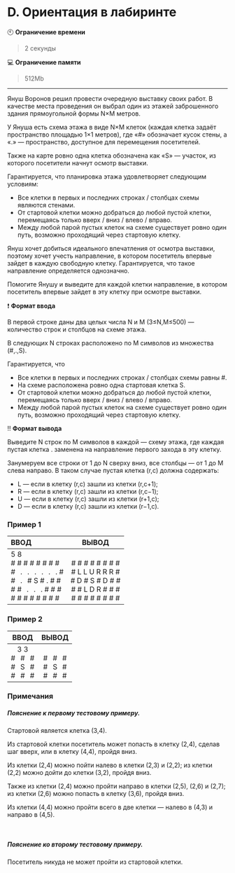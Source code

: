 # D. Ориентация в лабиринте

:clock10: **Ограничение времени**

>2 секунды

 
:computer: **Ограничение памяти**

>512Mb

____

Януш Воронов решил провести очередную выставку своих работ. В качестве места проведения он выбрал один из этажей заброшенного здания прямоугольной формы N×M метров.

У Януша есть схема этажа в виде N×M клеток (каждая клетка задаёт пространство площадью 1×1 метров), где «#» обозначает кусок стены, а «.» — пространство, доступное для перемещения посетителей.

Также на карте ровно одна клетка обозначена как «S» — участок, из которого посетители начнут осмотр выставки.

Гарантируется, что планировка этажа удовлетворяет следующим условиям:
- Все клетки в первых и последних строках / столбцах схемы являются стенами.
- От стартовой клетки можно добраться до любой пустой клетки, перемещаясь только вверх / вниз / влево / вправо.
- Между любой парой пустых клеток на схеме существует ровно один путь, возможно проходящий через стартовую клетку.

Януш хочет добиться идеального впечатления от осмотра выставки, поэтому хочет учесть направление, в котором посетитель впервые зайдет в каждую свободную клетку. Гарантируется, что такое направление определяется однозначно.

Помогите Янушу и выведите для каждой клетки направление, в котором посетитель впервые зайдет в эту клетку при осмотре выставки.



:heavy_exclamation_mark: <b>Формат ввода</b>

В первой строке даны два целых числа N и M (3≤N,M≤500) — количество строк и столбцов на схеме этажа.

В следующих N строках расположено по M символов из множества (#,.,S).

Гарантируется, что
- Все клетки в первых и последних строках / столбцах схемы равны #.
- На схеме расположена ровно одна стартовая клетка S.
- От стартовой клетки можно добраться до любой пустой клетки, перемещаясь только вверх / вниз / влево / вправо.
- Между любой парой пустых клеток на схеме существует ровно один путь, возможно проходящий через стартовую клетку.



:bangbang: <b>Формат вывода</b>

Выведите N строк по M символов в каждой — схему этажа, где каждая пустая клетка . заменена на направление первого захода в эту клетку.

Занумеруем все строки от 1 до N сверху вниз, все столбцы — от 1 до M слева направо. В таком случае пустая клетка (r,c) должна содержать:
- L — если в клетку (r,c) зашли из клетки (r,c+1);
- R — если в клетку (r,c) зашли из клетки (r,c−1);
- U — если в клетку (r,c) зашли из клетки (r+1,c);
- D — если в клетку (r,c) зашли из клетки (r−1,c).



### Пример 1

| ВВОД | ВЫВОД |
|:----|:----:|
| 5 8<br/># # # # # # # #<br/>#⠀.⠀.⠀.⠀.⠀.⠀. #<br/>#⠀.⠀# S # . # #<br/># #⠀.⠀.⠀. # # #<br/># # # # # # # # | <br/># # # # # # # #<br/># L L U R R R #<br/># D # S # D # #<br/># # L D R # # #<br/># # # # # # # # |


### Пример 2

| ВВОД | ВЫВОД |
|:----:|:----:|
| 3 3<br/>#⠀#⠀#<br/>#⠀S⠀#<br/>  #⠀#⠀# | <br/>#⠀#⠀#<br/>#⠀S⠀#<br/>  #⠀#⠀# |




### Примечания
##### Пояснение к первому тестовому примеру.

Стартовой является клетка (3,4).

Из стартовой клетки посетитель может попасть в клетку (2,4), сделав шаг вверх, или в клетку (4,4), пройдя вниз.

Из клетки (2,4) можно пойти налево в клетки (2,3) и (2,2); из клетки (2,2) можно дойти до клетки (3,2), пройдя вниз.

Также из клетки (2,4) можно пройти направо в клетки (2,5), (2,6) и (2,7); из клетки (2,6) можно попасть в клетку (3,6), пройдя вниз.

Из клетки (4,4) можно пройти всего в две клетки — налево в (4,3) и направо в (4,5).

<br/>

##### Пояснение ко второму тестовому примеру.

Посетитель никуда не может пройти из стартовой клетки.
